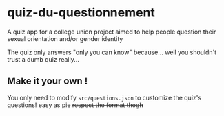 # quiz-du-questionnement

A quiz app for a college union project aimed to help people question their sexual orientation and/or gender identity

The quiz only answers "only you can know" because... well you shouldn't trust a dumb quiz really...

## Make it your own !

You only need to modify `src/questions.json` to customize the quiz's questions! easy as pie ~~respect the format thogh~~
